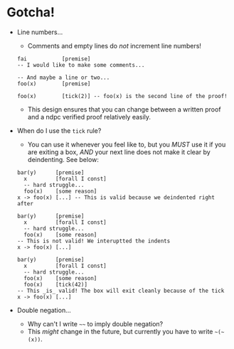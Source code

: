 # Gotcha!

- Line numbers...

  - Comments and empty lines do _not_ increment line numbers!

  ```
  fai           [premise]
  -- I would like to make some comments...

  -- And maybe a line or two...
  foo(x)        [premise]

  foo(x)        [tick(2)] -- foo(x) is the second line of the proof!
  ```

  - This design ensures that you can change between a written proof and a ndpc verified proof relatively easily.

- When do I use the `tick` rule?

  - You can use it whenever you feel like to, but you _MUST_ use it if you are exiting a box, _AND_ your next line does not make it clear by deindenting. See below:

  ```
  bar(y)      [premise]
    x         [forall I const]
    -- hard struggle...
    foo(x)    [some reason]
  x -> foo(x) [...] -- This is valid because we deindented right after
  ```

  ```
  bar(y)      [premise]
    x         [forall I const]
    -- hard struggle...
    foo(x)    [some reason]
  -- This is not valid! We interuptted the indents
  x -> foo(x) [...]
  ```

  ```
  bar(y)      [premise]
    x         [forall I const]
    -- hard struggle...
    foo(x)    [some reason]
    foo(x)    [tick(42)]
  -- This _is_ valid! The box will exit cleanly because of the tick
  x -> foo(x) [...]
  ```

- Double negation...
  - Why can't I write `~~` to imply double negation?
  - This _might_ change in the future, but currently you have to write `~(~(x))`.

